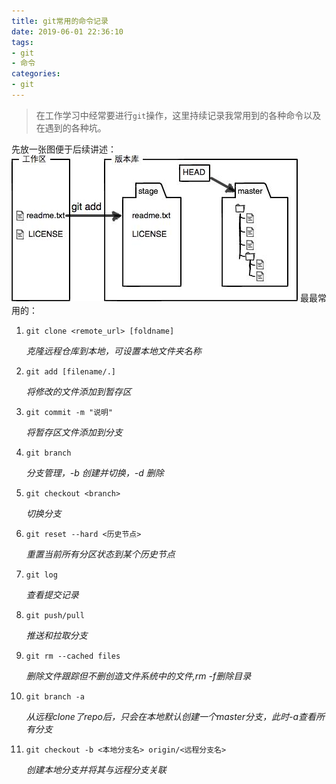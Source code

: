 ```yaml
---
title: git常用的命令记录
date: 2019-06-01 22:36:10
tags:
- git
- 命令
categories:
- git 
---
```


> 在工作学习中经常要进行`git`操作，这里持续记录我常用到的各种命令以及在遇到的各种坑。

先放一张图便于后续讲述：
![工作区/暂存区](/images/201906010.jpeg)
最最常用的：

1. `git clone <remote_url> [foldname]`

    *克隆远程仓库到本地，可设置本地文件夹名称*

2. `git add [filename/.]`

    *将修改的文件添加到暂存区*

3. `git commit -m "说明"`

    *将暂存区文件添加到分支*

4. `git branch`

    *分支管理，-b 创建并切换，-d 删除*

5. `git checkout <branch>`

    *切换分支*

6. `git reset --hard <历史节点>`

    *重置当前所有分区状态到某个历史节点*

7. `git log`

    *查看提交记录*

8. `git push/pull`

    *推送和拉取分支*

9. `git rm --cached files`

    *删除文件跟踪但不删创造文件系统中的文件,rm -f删除目录*
10. `git branch -a`
 
    *从远程clone了repo后，只会在本地默认创建一个master分支，此时-a查看所有分支*

11. `git checkout -b <本地分支名> origin/<远程分支名>`
 
    *创建本地分支并将其与远程分支关联*
